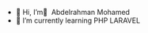 - 👋 Hi, I’m ِ Abdelrahman Mohamed
- 🌱 I’m currently learning PHP LARAVEL
<!---
AbdoMohamed99073/AbdoMohamed99073 is a ✨ special ✨ repository because its `README.md` (this file) appears on your GitHub profile.
You can click the Preview link to take a look at your changes.
--->
